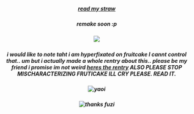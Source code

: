 ##### <p align="center"> [read my straw](https://frvitcake.straw.page/)
##### <p align="center"> remake soon :p
##### <p align="center"> [](https://git.io/typing-svg)![](https://komarev.com/ghpvc/?username=onewheatmark&color=754351)

##### <p align="center"> i would like to note taht i am hyperfixated on fruitcake I cannt control that.. um but i actually made a whole rentry about this.. please be my friend i promise im not weird [heres the rentry](https://rentry.co/chocoberrie) ALSO PLEASE STOP MISCHARACTERIZING FRUTICAKE ILL CRY PLEASE. READ IT.


##### <p align="center"> ![yaoi](https://github.com/user-attachments/assets/cc486946-4c8a-4d48-8985-995c1037f6b3)
##### <p align="center"> ![thanks fuzi](https://github.com/user-attachments/assets/bd2d0aee-a75e-4542-b4ac-ddcbf3ca77b2)
